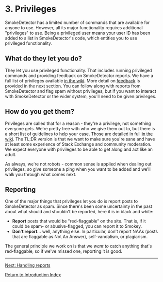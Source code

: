 ---
---

# 3. Privileges
SmokeDetector has a limited number of commands that are available for anyone to use. However,
all its major functionality requires additional "privileges" to use. Being a privileged user
means your user ID has been added to a list in SmokeDetector's code, which entitles you to
use privileged functionality.

## What do they let you do?
They let you use privileged functionality. That includes running privileged
commands and providing feedback on SmokeDetector reports.
We have a full list of privileges available [in the wiki][commands]. More detail on [feedback][4]
is provided in the next section. You can
follow along with reports from SmokeDetector and flag spam without privileges, but if you want to 
interact with SmokeDetector or the wider system, you'll need to be given privileges.

## How do you get them?
Privileges are called that for a reason - they're a privilege, not something everyone gets.
We're pretty free with who we give them out to, but there is a short list of guidelines
to help your case. Those are detailed in full [in the wiki][wiki]. The TL;DR version is that
we want to make sure you're sane and have at least some experience of Stack Exchange and
community moderation. We expect everyone with privileges to be able to get along and act
like an adult.

As always, we're not robots - common sense is applied when dealing out privileges, so give
someone a ping when you want to be added and we'll walk you through what comes next.

## Reporting
One of the major things that privileges let you do is report posts to SmokeDetector as spam.
Since there's been some uncertainty in the past about what should and shouldn't be reported,
here it is in black and white:

 - **Report** posts that would be "red-flaggable" on the site. That is, if it could be
   spam- or abusive-flagged, you can report it to Smokey.
 - **Don't report**... well, anything else. In particular, don't report NAAs (posts that
   are flaggable as Not An Answer), self-vandalism, or plagiarism.

The general principle we work on is that we _want to_ catch anything that's red-flaggable,
so if we've missed one, reporting it is good.

-----

[Next: Handling reports][4]

[Return to Introduction Index][8]

[commands]: https://charcoal-se.org/smokey/Commands#privileged-commands
[wiki]: https://charcoal-se.org/smokey/Privileges
[4]: /training/reports
[8]: /training/index
